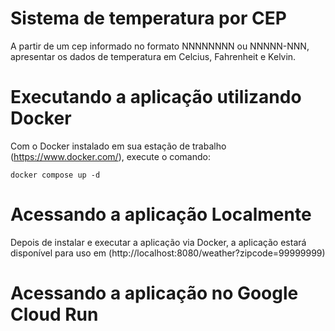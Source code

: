 # Sistema de temperatura por CEP
A partir de um cep informado no formato NNNNNNNN ou NNNNN-NNN, apresentar os dados de temperatura em Celcius, Fahrenheit e Kelvin.

# Executando a aplicação utilizando Docker
Com o Docker instalado em sua estação de trabalho (https://www.docker.com/), execute o comando:
```
docker compose up -d
```

# Acessando a aplicação Localmente
Depois de instalar e executar a aplicação via Docker, a aplicação estará disponível para uso em (http://localhost:8080/weather?zipcode=99999999)

# Acessando a aplicação no Google Cloud Run
